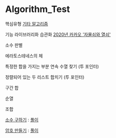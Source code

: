# Algorithm_Test
핵심유형
[기타 알고리즘](Algorithm_Test/basic_al/)


기능 라이브러리화 습관화
[2020년 카카오 '자물쇠와 열쇠'](Basic_Alg/rotation90.py)

소수 판별

에라토스테네스의 체

특정한 합을 가지는 부분 연속 수열 찾기 (투 포인터)

정렬되어 있는 두 리스트 합치기 (투 포인터)

구간 합

순열

조합

[소수 구하기](https://www.acmicpc.net/problem/1929) : [풀이](Basic_Alg/prime_test1.py)

[암호 만들기](https://www.acmicpc.net/problem/1759) : [풀이](Basic_Alg/password_test.py)
